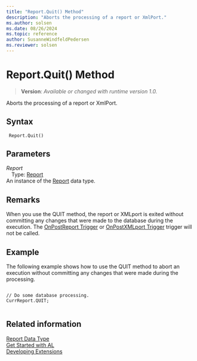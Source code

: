 ```yaml
---
title: "Report.Quit() Method"
description: "Aborts the processing of a report or XmlPort."
ms.author: solsen
ms.date: 08/26/2024
ms.topic: reference
author: SusanneWindfeldPedersen
ms.reviewer: solsen
---
```

[//]: # (START>DO_NOT_EDIT)
[//]: # (IMPORTANT:Do not edit any of the content between here and the END>DO_NOT_EDIT.)
[//]: # (Any modifications should be made in the .xml files in the ModernDev repo.)
# Report.Quit() Method
> **Version**: _Available or changed with runtime version 1.0._

Aborts the processing of a report or XmlPort.


## Syntax
```AL
 Report.Quit()
```
## Parameters
*Report*  
&emsp;Type: [Report](report-data-type.md)  
An instance of the [Report](report-data-type.md) data type.  


[//]: # (IMPORTANT: END>DO_NOT_EDIT)

## Remarks  
 When you use the QUIT method, the report or XMLport is exited without committing any changes that were made to the database during the execution. The [OnPostReport Trigger](../../triggers-auto/report/devenv-onpostreport-report-trigger.md) or [OnPostXMLport Trigger](../../triggers-auto/xmlport/devenv-onpostxmlport-xmlport-trigger.md) trigger will not be called.  
  
## Example  
 The following example shows how to use the QUIT method to abort an execution without committing any changes that were made during the processing.  
  
```  
  
// Do some database processing.  
CurrReport.QUIT;  
  
```  

## Related information
[Report Data Type](report-data-type.md)  
[Get Started with AL](../../devenv-get-started.md)  
[Developing Extensions](../../devenv-dev-overview.md)